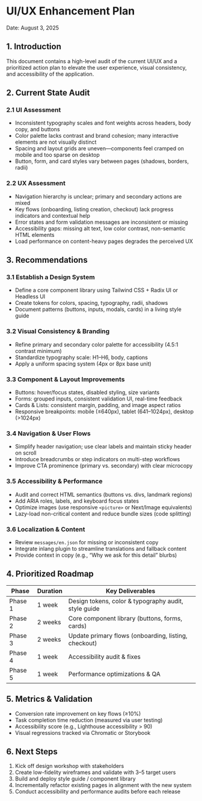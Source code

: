 # UI/UX Enhancement Plan

Date: August 3, 2025

## 1. Introduction
This document contains a high-level audit of the current UI/UX and a prioritized action plan to elevate the user experience, visual consistency, and accessibility of the application.

## 2. Current State Audit

### 2.1 UI Assessment
- Inconsistent typography scales and font weights across headers, body copy, and buttons
- Color palette lacks contrast and brand cohesion; many interactive elements are not visually distinct
- Spacing and layout grids are uneven—components feel cramped on mobile and too sparse on desktop
- Button, form, and card styles vary between pages (shadows, borders, radii)

### 2.2 UX Assessment
- Navigation hierarchy is unclear; primary and secondary actions are mixed
- Key flows (onboarding, listing creation, checkout) lack progress indicators and contextual help
- Error states and form validation messages are inconsistent or missing
- Accessibility gaps: missing alt text, low color contrast, non-semantic HTML elements
- Load performance on content-heavy pages degrades the perceived UX

## 3. Recommendations

### 3.1 Establish a Design System
- Define a core component library using Tailwind CSS + Radix UI or Headless UI
- Create tokens for colors, spacing, typography, radii, shadows
- Document patterns (buttons, inputs, modals, cards) in a living style guide

### 3.2 Visual Consistency & Branding
- Refine primary and secondary color palette for accessibility (4.5:1 contrast minimum)
- Standardize typography scale: H1–H6, body, captions
- Apply a uniform spacing system (4px or 8px base unit)

### 3.3 Component & Layout Improvements
- Buttons: hover/focus states, disabled styling, size variants
- Forms: grouped inputs, consistent validation UI, real-time feedback
- Cards & Lists: consistent margin, padding, and image aspect ratios
- Responsive breakpoints: mobile (≤640px), tablet (641–1024px), desktop (>1024px)

### 3.4 Navigation & User Flows
- Simplify header navigation; use clear labels and maintain sticky header on scroll
- Introduce breadcrumbs or step indicators on multi-step workflows
- Improve CTA prominence (primary vs. secondary) with clear microcopy

### 3.5 Accessibility & Performance
- Audit and correct HTML semantics (buttons vs. divs, landmark regions)
- Add ARIA roles, labels, and keyboard focus states
- Optimize images (use responsive `<picture>` or Next/Image equivalents)
- Lazy-load non-critical content and reduce bundle sizes (code splitting)

### 3.6 Localization & Content
- Review `messages/en.json` for missing or inconsistent copy
- Integrate inlang plugin to streamline translations and fallback content
- Provide context in copy (e.g., “Why we ask for this detail” blurbs)

## 4. Prioritized Roadmap
| Phase    | Duration | Key Deliverables                                     |
|----------|----------|------------------------------------------------------|
| Phase 1  | 1 week   | Design tokens, color & typography audit, style guide |
| Phase 2  | 2 weeks  | Core component library (buttons, forms, cards)       |
| Phase 3  | 2 weeks  | Update primary flows (onboarding, listing, checkout) |
| Phase 4  | 1 week   | Accessibility audit & fixes                          |
| Phase 5  | 1 week   | Performance optimizations & QA                       |

## 5. Metrics & Validation
- Conversion rate improvement on key flows (≥10%)
- Task completion time reduction (measured via user testing)
- Accessibility score (e.g., Lighthouse accessibility > 90)
- Visual regressions tracked via Chromatic or Storybook

## 6. Next Steps
1. Kick off design workshop with stakeholders
2. Create low-fidelity wireframes and validate with 3–5 target users
3. Build and deploy style guide / component library
4. Incrementally refactor existing pages in alignment with the new system
5. Conduct accessibility and performance audits before each release
